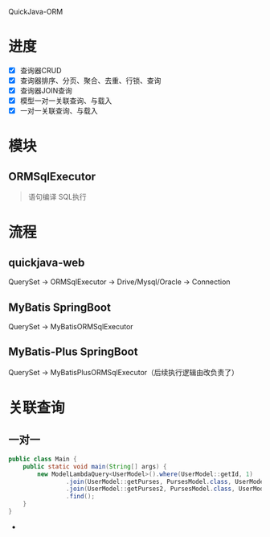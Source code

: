 QuickJava-ORM

# 进度
- [x] 查询器CRUD
- [x] 查询器排序、分页、聚合、去重、行锁、查询
- [x] 查询器JOIN查询
- [x] 模型一对一关联查询、与载入
- [x] 一对一关联查询、与载入

# 模块
## ORMSqlExecutor
> 语句编译
> SQL执行

# 流程
## quickjava-web
QuerySet -> ORMSqlExecutor -> Drive/Mysql/Oracle -> Connection
## MyBatis SpringBoot
QuerySet -> MyBatisORMSqlExecutor
## MyBatis-Plus SpringBoot
QuerySet -> MyBatisPlusORMSqlExecutor（后续执行逻辑由改负责了）


# 关联查询
## 一对一
```java
public class Main {
    public static void main(String[] args) {
        new ModelLambdaQuery<UserModel>().where(UserModel::getId, 1)
                .join(UserModel::getPurses, PursesModel.class, UserModel::getId, PursesModel::getUserId)
                .join(UserModel::getPurses2, PursesModel.class, UserModel::getId, PursesModel::getUserId)
                .find();
    }
}
```
- 

